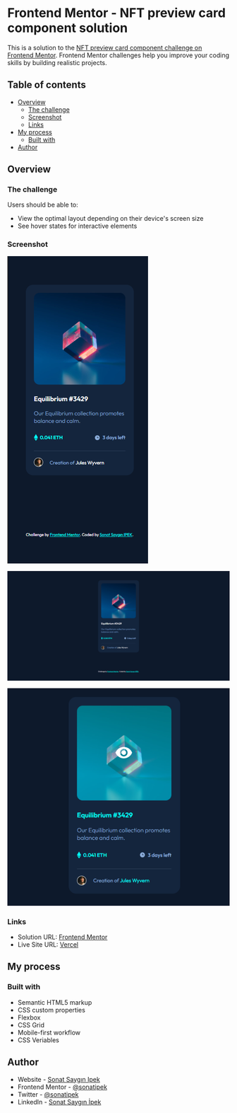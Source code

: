 # Frontend Mentor - NFT preview card component solution

This is a solution to the [NFT preview card component challenge on Frontend Mentor](https://www.frontendmentor.io/challenges/nft-preview-card-component-SbdUL_w0U). Frontend Mentor challenges help you improve your coding skills by building realistic projects. 

## Table of contents

- [Overview](#overview)
  - [The challenge](#the-challenge)
  - [Screenshot](#screenshot)
  - [Links](#links)
- [My process](#my-process)
  - [Built with](#built-with)
- [Author](#author)


## Overview

### The challenge

Users should be able to:

- View the optimal layout depending on their device's screen size
- See hover states for interactive elements

### Screenshot


![](./phone.png)

![](./desktop.png)

![](./active.png)

### Links

- Solution URL: [Frontend Mentor](https://www.frontendmentor.io/solutions/nft-preview-card-component-using-css-grid-and-css-flexbox-TdouBkE13e)
- Live Site URL: [Vercel](https://nft-card-component-drab-one.vercel.app/)

## My process

### Built with

- Semantic HTML5 markup
- CSS custom properties
- Flexbox
- CSS Grid
- Mobile-first workflow
- CSS Veriables

## Author

- Website - [Sonat Saygın Ipek](https://sonatipek.com)
- Frontend Mentor - [@sonatipek](https://www.frontendmentor.io/profile/sonatipek)
- Twitter - [@sonatipek](https://www.twitter.com/sonatipek)
- LinkedIn - [Sonat Saygın İpek](https://www.linkedin.com/in/sonatipek)

